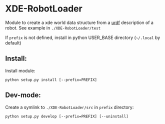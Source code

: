 XDE-RobotLoader
===============

Module to create a xde world data structure from a
[urdf][1] description of a robot. See example in `./XDE-RobotLoader/test`

If `prefix` is not defined, install in python USER_BASE directory (`~/.local` by default)

Install:
---------
Install module:

`python setup.py install [--prefix=PREFIX]`

Dev-mode:
----------------
Create a symlink to `./XDE-RobotLoader/src` in `prefix` directory:

`python setup.py develop [--prefix=PREFIX] [--uninstall]`


[1]: http://www.ros.org/wiki/urdf
